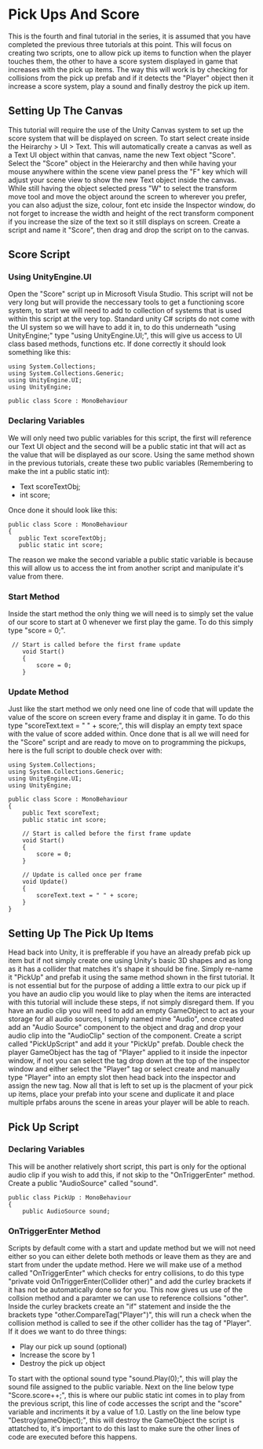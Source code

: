 # Pick Ups And Score

This is the fourth and final tutorial in the series, it is assumed that you have completed the previous three tutorials at this point. This will focus on creating two scripts, one to allow pick up items to function
when the player touches them, the other to have a score system displayed in game that increases with the pick up items. The way this 
will work is by checking for collisions from the pick up prefab and if it detects the "Player" object then it increase a score system,
play a sound and finally destroy the pick up item.

## Setting Up The Canvas

This tutorial will require the use of the Unity Canvas system to set up the score system that will be displayed on screen. To start
select create inside the Heirarchy > UI > Text. This will automatically create a canvas as well as a Text UI object within that canvas, 
name the new Text object "Score". Select the "Score" object in the Heierarchy and then while having your mouse anywhere within the scene 
view panel press the "F" key which will adjust your scene view to show the new Text object inside the canvas. While still having the object 
selected press "W" to select the transform move tool and move the object around the screen to wherever you prefer, you can also adjust  the 
size, colour, font etc inside the Inspector window, do not forget to increase the width and height of the rect transform component if you 
increase the size of the text so it still displays on screen. Create a script and name it "Score", then drag and drop the script on to the
canvas.

## Score Script

### Using UnityEngine.UI

Open the "Score" script up in Microsoft Visula Studio. This script will not be very long but will provide the neccessary tools to get a functioning
score system, to start we will need to add to collection of systems that is used within this script at the very top. Standard unity C# scripts do not
come with the UI system so we will have to add it in, to do this underneath "using UnityEngine;" type "using UnityEngine.UI;", this will give us access
to UI class based methods, functions etc. If done correctly it should look something like this:

```
using System.Collections;
using System.Collections.Generic;
using UnityEngine.UI;
using UnityEngine;

public class Score : MonoBehaviour
```
### Declaring Variables

We will only need two public variables for this script, the first will reference our Text UI object and the second will be a public static int that will act as the value that will be displayed as our score. Using the same method shown in the previous tutorials, create these two public variables (Remembering to make the int a public static int):
 - Text scoreTextObj;
 - int score;
 
 Once done it should look like this:
 
 ```
 public class Score : MonoBehaviour
{
    public Text scoreTextObj;
    public static int score;
```
The reason we make the second variable a public static variable is because this will allow us to access the int from another script and manipulate it's value from there.

### Start Method
Inside the start method the only thing we will need is to simply set the value of our score to start at 0 whenever we first play the game. To do this simply type "score = 0;".
```
 // Start is called before the first frame update
    void Start()
    {
        score = 0;
    }
```

###  Update Method
Just like the start method we only need one line of code that will update the value of the score on screen every frame and display it in game. To do this type "scoreText.text = " " + score;", this will display an empty text space with the value of score added within. Once done that is all we will need for the "Score" script and are ready to move on to programming the pickups, here is the full script to double check over with:
```
using System.Collections;
using System.Collections.Generic;
using UnityEngine.UI;
using UnityEngine;

public class Score : MonoBehaviour
{
    public Text scoreText;
    public static int score;

    // Start is called before the first frame update
    void Start()
    {
        score = 0;
    }

    // Update is called once per frame
    void Update()
    {
        scoreText.text = " " + score;
    }
}
```
## Setting Up The Pick Up Items

Head back into Unity, it is prefferable if you have an already prefab pick up item but if not simply create one using Unity's basic 3D shapes and as long as it has a collider that matches it's shape it should be fine. Simply re-name it "PickUp" and prefab it using the same method shown in the first tutorial. It is not essential but for the purpose of adding a little extra to our pick up if you have an audio clip you would like to play when the items are interacted with this tutorial will include these steps, if not simply disregard them. If you have an audio clip you will need to add an empty GameObject to act as your storage for all audio sources, I simply named mine "Audio", once created add an "Audio Source" component to the object and drag and drop your audio clip into the "AudioClip" section of the component. Create a script called "PickUpScript" and add it your "PickUp" prefab. Double check the player GameObject has the tag of "Player" applied to it inside the inpector window, if not you can select the tag drop down at the top of the inspector window and either select the "Player" tag or select create and manually type "Player" into an empty slot then head back into the inspector and assign the new tag. Now all that is left to set up is the placment of your pick up items, place your prefab into your scene and duplicate it and place multiple prfabs arouns the scene in areas your player will be able to reach.

## Pick Up Script

### Declaring Variables

This will be another relatively short script, this part is only for the optional audio clip if you wish to add this, if not skip to the "OnTriggerEnter" method. Create a public "AudioSource" called "sound".
```
public class PickUp : MonoBehaviour
{
    public AudioSource sound;
```

### OnTriggerEnter Method

Scripts by default come with a start and update method but we will not need either so you can either delete both methods or leave them as they are and start from under the update method. Here we will make use of a method called "OnTriggerEnter" which checks for entry collisions, to do this type "private void OnTriggerEnter(Collider other)" and add the curley brackets if it has not be automatically done so for you. This now gives us use of the collsion method and a paramter we can use to reference collsions "other". Inside the curley brackets create an "if" statement and inside the the brackets type "other.CompareTag("Player")", this will run a check when the collision method is called to see if the other collider has the tag of "Player". If it does we want to do three things:

- Play our pick up sound (optional)
- Increase the score by 1
- Destroy the pick up object

To start with the optional sound type "sound.Play(0);", this will play the sound file assigned to the public variable. Next on the line below type "Score.score++;", this is where our public static int comes in to play from the previous script, this line of code accesses the script and the "score" variable and incriments it by a value of 1.0. Lastly on the line below type "Destroy(gameObject);", this will destroy the GameObject the script is attatched to, it's important to do this last to make sure the other lines of code are executed before this happens.
